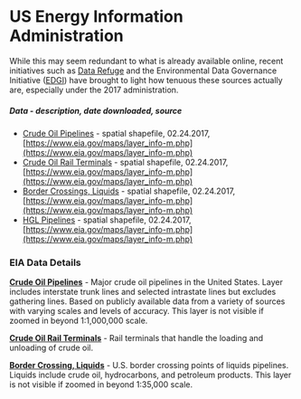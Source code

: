 # US Energy Information Administration

While this may seem redundant to what is already available online, recent initiatives such as [Data Refuge](http://www.ppehlab.org/datarefuge) and the Environmental Data Governance Initiative ([EDGI](https://envirodatagov.org/)) have brought to light how tenuous these sources actually are, especially under the 2017 administration.

##### Data - description, date downloaded, source
- [Crude Oil Pipelines](CrudeOil_Pipelines_US_EIA) - spatial shapefile, 02.24.2017, [https://www.eia.gov/maps/layer_info-m.php](https://www.eia.gov/maps/layer_info-m.php)
- [Crude Oil Rail Terminals](CrudeOil_RailTerminals_US_EIA) - spatial shapefile, 02.24.2017, [https://www.eia.gov/maps/layer_info-m.php](https://www.eia.gov/maps/layer_info-m.php)
- [Border Crossings, Liquids](BorderCrossing_Liquids_EIA) - spatial shapefile, 02.24.2017, [https://www.eia.gov/maps/layer_info-m.php](https://www.eia.gov/maps/layer_info-m.php)
- [HGL Pipelines](HGL_Pipelines_US_EIA) - spatial shapefile, 02.24.2017, [https://www.eia.gov/maps/layer_info-m.php](https://www.eia.gov/maps/layer_info-m.php)


### EIA Data Details

[**Crude Oil Pipelines**](CrudeOil_Pipelines_US_EIA) - Major crude oil pipelines in the United States. Layer includes interstate trunk lines and selected intrastate lines but excludes gathering lines. Based on publicly available data from a variety of sources with varying scales and levels of accuracy. This layer is not visible if zoomed in beyond 1:1,000,000 scale.

[**Crude Oil Rail Terminals**](CrudeOil_RailTerminals_US_EIA) - Rail terminals that handle the loading and unloading of crude oil.

[**Border Crossing, Liquids**](BorderCrossing_Liquids_EIA) - U.S. border crossing points of liquids pipelines. Liquids include crude oil, hydrocarbons, and petroleum products. This layer is not visible if zoomed in beyond 1:35,000 scale.